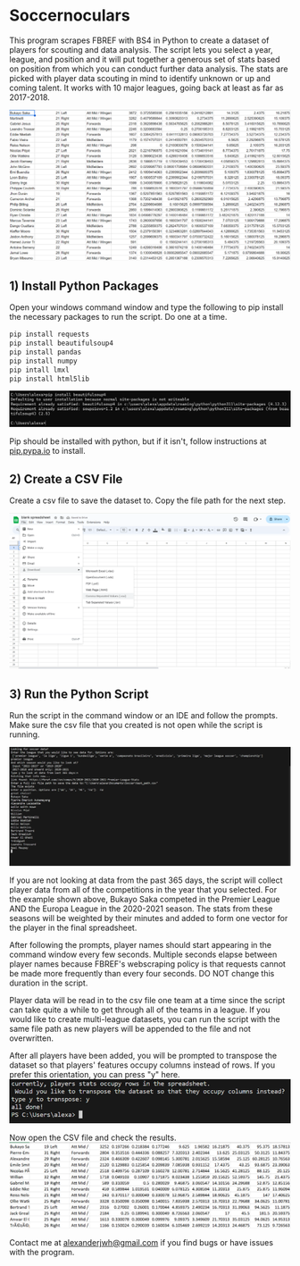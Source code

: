 # Soccernoculars
This program scrapes FBREF with BS4 in Python to create a dataset of players for scouting and data analysis.
The script lets you select a year, league, and position and it will put together a generous set of stats based on position from which you can conduct further data analysis.
The stats are picked with player data scouting in mind to identify unknown or up and coming talent.
It works with 10 major leagues, going back at least as far as 2017-2018.

![title](https://github.com/AlexHack1/Soccernoculars/blob/main/Images/title_spreadsheet.png?raw=true)

## 1) Install Python Packages
Open your windows command window and type the following to pip install the necessary packages to run the script. Do one at a time.

```
pip install requests
pip install beautifulsoup4
pip install pandas
pip install numpy
pip intall lmxl
pip install html5lib
```
![pip](https://github.com/AlexHack1/Soccernoculars/blob/main/Images/pip_bs4.png?raw=true)

Pip should be installed with python, but if it isn't, follow instructions at [pip.pypa.io](https://pip.pypa.io/en/stable/installation/) to install.

## 2) Create a CSV File
Create a csv file to save the dataset to. Copy the file path for the next step.

![create CSV](https://github.com/AlexHack1/Soccernoculars/blob/main/Images/save_to_csv.png?raw=true)

## 3) Run the Python Script
Run the script in the command window or an IDE and follow the prompts. Make sure the csv file that you created is not open while the script is running.

![Run](https://github.com/AlexHack1/Soccernoculars/blob/main/Images/read_in_players.png?raw=true)

If you are not looking at data from the past 365 days, the script will collect player data from all of the competitions in the year that you selected. For the example shown above, Bukayo Saka competed in the Premier League AND the Europa League in the 2020-2021 season. The stats from these seasons will be weighted by their minutes and added to form one vector for the player in the final spreadsheet.

After following the prompts, player names should start appearing in the command window every few seconds. Multiple seconds elapse between player names because FBREF's webscraping policy is that requests cannot be made more frequently than every four seconds. DO NOT change this duration in the script.

Player data will be read in to the csv file one team at a time since the script can take quite a while to get through all of the teams in a league. If you would like to create multi-league datasets, you can run the script with the same file path as new players will be appended to the file and not overwritten. 

After all players have been added, you will be prompted to transpose the dataset so that players' features occupy columns instead of rows. If you prefer this orientation, you can press "y" here.
![transpose](https://github.com/AlexHack1/Soccernoculars/blob/main/Images/transpose.png?raw=true)


Now open the CSV file and check the results.
![results](https://github.com/AlexHack1/Soccernoculars/blob/main/Images/script_test.png?raw=true)

Contact me at alexanderjwh@gmail.com if you find bugs or have issues with the program.
